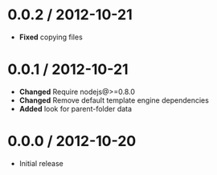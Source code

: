 
0.0.2 / 2012-10-21
==================

  * **Fixed** copying files

0.0.1 / 2012-10-21
==================

  * **Changed** Require nodejs@>=0.8.0
  * **Changed** Remove default template engine dependencies
  * **Added** look for parent-folder data

0.0.0 / 2012-10-20
==================

  * Initial release
